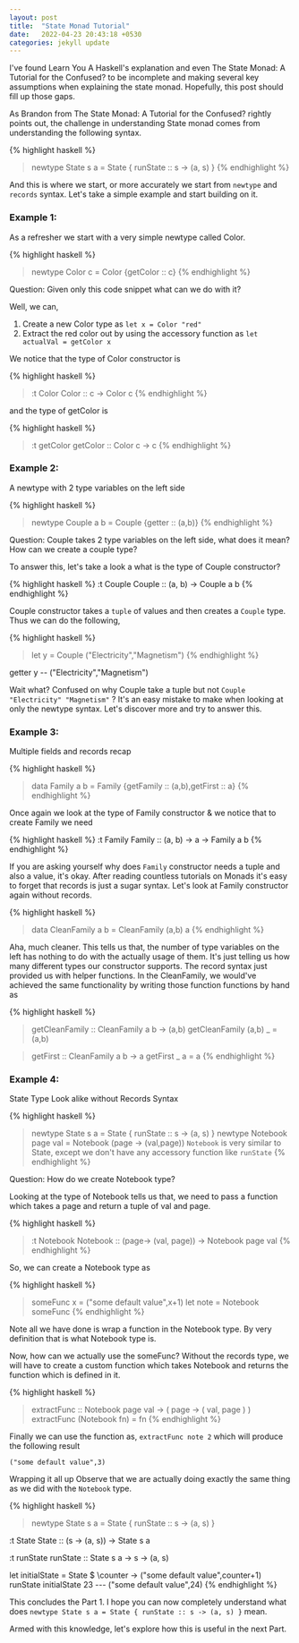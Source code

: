 ```yaml
---
layout: post
title:  "State Monad Tutorial"
date:   2022-04-23 20:43:18 +0530
categories: jekyll update
---
```

 I've found Learn You A Haskell's explanation and even The State Monad: A Tutorial for the Confused? to be incomplete and making several key assumptions when explaining the state monad. Hopefully, this post should fill up those gaps. 
 
 As Brandon from The State Monad: A Tutorial for the Confused? rightly points out, the challenge in understanding State monad comes from understanding the following syntax.

{% highlight haskell %}
> newtype State s a = State { runState :: s -> (a, s) }
{% endhighlight %}

And this is where we start, or more accurately we start from `newtype` and `records` syntax. Let's take a simple example and start building on it.


### Example 1: 

As a refresher we start with a very simple newtype called Color.

{% highlight haskell %}
> newtype Color c = Color {getColor :: c}
{% endhighlight %}

Question: Given only this code snippet what can we do with it?  

Well, we can, 

1. Create a new Color type as `let x = Color "red"` 
2. Extract the red color out by using the accessory function as `let actualVal = getColor x` 

We notice that the type of Color constructor is

{% highlight haskell %}
> :t Color
Color :: c -> Color c
{% endhighlight %}

and the type of getColor is

{% highlight haskell %}
> :t getColor
getColor :: Color c -> c
{% endhighlight %}


### Example 2: 

A newtype with 2 type variables on the left side

{% highlight haskell %}
> newtype Couple a b = Couple {getter :: (a,b)}
{% endhighlight %}

Question: Couple takes 2 type variables on the left side, what does it mean? How can we create a couple type? 

To answer this, let's take a look a what is the type of Couple constructor?
 
{% highlight haskell %}
:t Couple
Couple :: (a, b) -> Couple a b
{% endhighlight %}

Couple constructor takes a `tuple` of values and then creates a `Couple` type. Thus we can do the following,

{% highlight haskell %}
> let y = Couple ("Electricity","Magnetism") 
{% endhighlight %}

getter y 
-- ("Electricity","Magnetism")

Wait what? Confused on why Couple take a tuple but not `Couple "Electricity" "Magnetism"` ? 
It's an easy mistake to make when looking at only the newtype syntax. Let's discover more and try to answer this. 

### Example 3: 

Multiple fields and records recap

{% highlight haskell %}
> data Family a b = Family {getFamily :: (a,b),getFirst :: a}
{% endhighlight %}

Once again we look at the type of Family constructor & we notice that to create Family we need

{% highlight haskell %}
:t Family
Family :: (a, b) -> a -> Family a b
{% endhighlight %}


If you are asking yourself why does `Family` constructor needs a tuple and also a value, it's okay. 
After reading countless tutorials on Monads it's easy to forget that records is just a sugar syntax. Let's look at Family constructor again without records.

{% highlight haskell %}
> data CleanFamily a b = CleanFamily (a,b) a
{% endhighlight %}

Aha, much cleaner. This tells us that, the number of type variables on the left has nothing to do with the actually usage of them. It's just telling us how many different types our constructor supports. The record syntax just provided us with helper functions. In the CleanFamily, we would've achieved the same functionality by writing those function functions by hand as

{% highlight haskell %}
> getCleanFamily :: CleanFamily a b -> (a,b) 
> getCleanFamily (a,b) _ = (a,b) 

> getFirst :: CleanFamily a b -> a 
> getFirst _ a  = a 
{% endhighlight %}

### Example 4: 

State Type Look alike without Records Syntax

{% highlight haskell %}
> newtype State s a = State { runState :: s -> (a, s) } 
> newtype Notebook page val = Notebook (page -> (val,page)) 
`Notebook` is very similar to State, except we don't have any accessory function like `runState`
{% endhighlight %}

Question: How do we create Notebook type? 

Looking at the type of Notebook tells us that, we need to pass a function which takes a page and return a tuple of val and page.

{% highlight haskell %}
> :t Notebook 
Notebook :: (page-> (val, page)) -> Notebook page val
{% endhighlight %}


So, we can create a Notebook type as

{% highlight haskell %}
> someFunc x = ("some default value",x+1)
let note = Notebook someFunc 
{% endhighlight %}


Note all we have done is wrap a function in the Notebook type. By very definition that is what Notebook type is. 

Now, how can we actually use the someFunc? Without the records type, we will have to create a custom function which takes Notebook and returns the function which is defined in it.

{% highlight haskell %}
> extractFunc :: Notebook page val -> ( page -> ( val, page ) ) 
extractFunc (Notebook fn) = fn 
{% endhighlight %}

Finally we can use the function as, `extractFunc note 2` which will produce the following result 

`("some default value",3)` 

Wrapping it all up Observe that we are actually doing exactly the same thing as we did with the `Notebook` type.

{% highlight haskell %}
> newtype State s a = State { runState :: s -> (a, s) }

:t State 
State :: (s -> (a, s)) -> State s a

:t runState 
runState :: State s a -> s -> (a, s)

let initialState = State $ \counter -> ("some default value",counter+1)
runState initialState 23 
--- ("some default value",24)
{% endhighlight %}


This concludes the Part 1. I hope you can now completely understand what does 
`newtype State s a = State { runState :: s -> (a, s) }` mean. 

Armed with this knowledge, let's explore how this is useful in the next Part.

[jekyll-docs]: https://jekyllrb.com/docs/home
[jekyll-gh]:   https://github.com/jekyll/jekyll
[jekyll-talk]: https://talk.jekyllrb.com/
